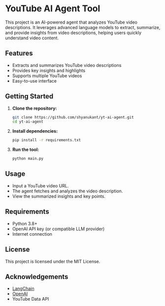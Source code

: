 # YouTube AI Agent Tool

This project is an AI-powered agent that analyzes YouTube video descriptions. It leverages advanced language models to extract, summarize, and provide insights from video descriptions, helping users quickly understand video content.

## Features

- Extracts and summarizes YouTube video descriptions
- Provides key insights and highlights
- Supports multiple YouTube videos
- Easy-to-use interface

## Getting Started

1. **Clone the repository:**
    ```bash
    git clone https://github.com/shyanukant/yt-ai-agent.git
    cd yt-ai-agent
    ```

2. **Install dependencies:**
    ```bash
    pip install -r requirements.txt
    ```

3. **Run the tool:**
    ```bash
    python main.py
    ```

## Usage

- Input a YouTube video URL.
- The agent fetches and analyzes the video description.
- View the summarized insights and key points.

## Requirements

- Python 3.8+
- OpenAI API key (or compatible LLM provider)
- Internet connection

## License

This project is licensed under the MIT License.

## Acknowledgements

- [LangChain](https://github.com/hwchase17/langchain)
- [OpenAI](https://openai.com/)
- YouTube Data API
